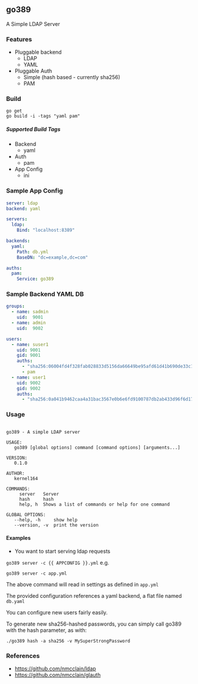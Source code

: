 ## go389
A Simple LDAP Server

### Features
- Pluggable backend
  - LDAP
  - YAML
- Pluggable Auth
  - Simple (hash based - currently sha256)
  - PAM

### Build
```
go get
go build -i -tags "yaml pam"
```

##### Supported Build Tags
- Backend
  - yaml
- Auth
  - pam
- App Config
  - ini

### Sample App Config
```yaml
server: ldap
backend: yaml

servers:
  ldap:
    Bind: "localhost:8389"

backends:
  yaml:
    Path: db.yml
    BaseDN: "dc=example,dc=com"

auths:
  pam:
    Service: go389
```

### Sample Backend YAML DB
```yaml
groups:
  - name: sadmin
    uid:  9001
  - name: admin
    uid:  9002

users:
  - name: suser1
    uid: 9001
    gid: 9001
    auths:
      - "sha256:06004fd4f328fab028833d5156da66649be95afd61d41b690de33c1e3e3941a6" # suser1
      - pam
  - name: user1
    uid: 9002
    gid: 9002
    auths:
      - "sha256:0a041b9462caa4a31bac3567e0b6e6fd9100787db2ab433d96f6d178cabfce90" # user1
```

### Usage


```

go389 - A simple LDAP server

USAGE:
   go389 [global options] command [command options] [arguments...]

VERSION:
   0.1.0

AUTHOR:
   kernel164

COMMANDS:
     server   Server
     hash     hash
     help, h  Shows a list of commands or help for one command

GLOBAL OPTIONS:
   --help, -h     show help
   --version, -v  print the version

```

#### Examples

* You want to start serving ldap requests

`go389 server -c {{ APPCONFIG }}.yml` e.g.

`go389 server -c app.yml`

The above command will read in settings as defined in `app.yml`

The provided configuration references a yaml backend, a flat file named `db.yaml`

You can configure new users fairly easily.

To generate new sha256-hashed passwords, you can simply call go389 with the hash parameter,
as with:

`./go389 hash -a sha256 -v MySuperStrongPassword`

### References
- https://github.com/nmcclain/ldap
- https://github.com/nmcclain/glauth
